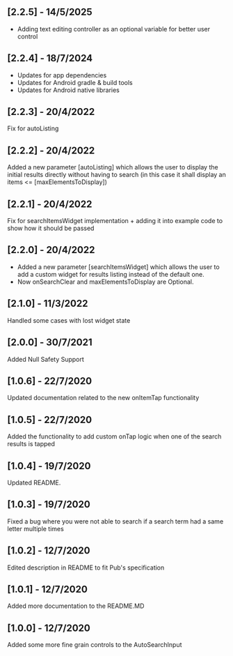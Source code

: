 ## [2.2.5] - 14/5/2025
- Adding text editing controller as an optional variable for better user control

## [2.2.4] - 18/7/2024
- Updates for app dependencies
- Updates for Android gradle & build tools
- Updates for Android native libraries

## [2.2.3] - 20/4/2022
Fix for autoListing

## [2.2.2] - 20/4/2022
Added a new parameter [autoListing] which allows the user to display the initial results directly without having to search (in this case it shall display an items <= [maxElementsToDisplay])

## [2.2.1] - 20/4/2022
Fix for searchItemsWidget implementation + adding it into example code to show how it should be passed

## [2.2.0] - 20/4/2022
- Added a new parameter [searchItemsWidget] which allows the user to add a custom widget for results listing instead of the default one.
- Now onSearchClear and maxElementsToDisplay are Optional.

## [2.1.0] - 11/3/2022
Handled some cases with lost widget state

## [2.0.0] - 30/7/2021
Added Null Safety Support

## [1.0.6] - 22/7/2020
Updated documentation related to the new onItemTap functionality

## [1.0.5] - 22/7/2020
Added the functionality to add custom onTap logic when one of the search results is tapped

## [1.0.4] - 19/7/2020
Updated README.

## [1.0.3] - 19/7/2020
Fixed a bug where you were not able to search if a search term had a same letter multiple times

## [1.0.2] - 12/7/2020
Edited description in README to fit Pub's specification

## [1.0.1] - 12/7/2020
Added more documentation to the README.MD

## [1.0.0] - 12/7/2020
Added some more fine grain controls to the AutoSearchInput
